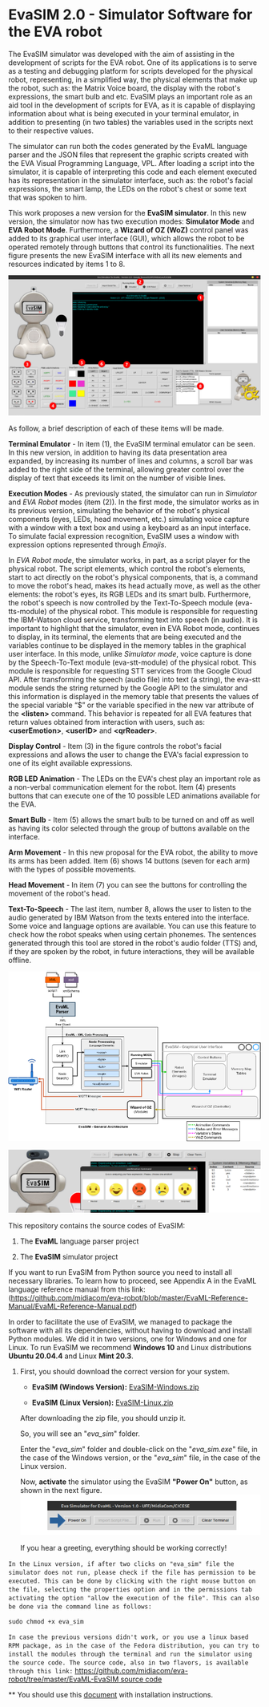 # **EvaSIM 2.0 - Simulator Software for the EVA robot**
 
The EvaSIM simulator was developed with the aim of assisting in the development of scripts for the EVA robot. One of its applications is to serve as a testing and debugging platform for scripts developed for the physical robot, representing, in a simplified way, the physical elements that make up the robot, such as: the Matrix Voice board, the display with the robot's expressions, the smart bulb and etc. EvaSIM plays an important role as an aid tool in the development of scripts for EVA, as it is capable of displaying information about what is being executed in your terminal emulator, in addition to presenting (in two tables) the variables used in the scripts next to their respective values.

The simulator can run both the codes generated by the EvaML language parser and the JSON files that represent the graphic scripts created with the EVA Visual Programming Language, VPL. After loading a script into the simulator, it is capable of interpreting this code and each element executed has its representation in the simulator interface, such as: the robot's facial expressions, the smart lamp, the LEDs on the robot's chest or some text that was spoken to him.


This work proposes a new version for the **EvaSIM simulator**. In this new version, the simulator now has two execution modes: **Simulator Mode** and **EVA Robot Mode**. Furthermore, a **Wizard of OZ (WoZ)** control panel was added to its graphical user interface (GUI), which allows the robot to be operated remotely through buttons that control its functionalities. The next figure presents the new EvaSIM interface with all its new elements and resources indicated by items 1 to 8.

![alt text](img-evasim-gui.png)

As follow, a brief description of each of these items will be made.

**Terminal Emulator** - In item (1), the EvaSIM terminal emulator can be seen. In this new version, in addition to having its data presentation area expanded, by increasing its number of lines and columns, a scroll bar was added to the right side of the terminal, allowing greater control over the display of text that exceeds its limit on the number of visible lines.

**Execution Modes** - As previously stated, the simulator can run in *Simulator* and *EVA Robot* modes (item (2)). In the first mode, the simulator works as in its previous version, simulating the behavior of the robot's physical components (eyes, LEDs, head movement, etc.) simulating voice capture with a window with a text box and using a keyboard as an input interface. To simulate facial expression recognition, EvaSIM uses a window with expression options represented through *Emojis*.

In *EVA Robot mode*, the simulator works, in part, as a script player for the physical robot. The script elements, which control the robot's elements, start to act directly on the robot's physical components, that is, a command to move the robot's head, makes its head actually move, as well as the other elements: the robot's eyes, its RGB LEDs and its smart bulb. Furthermore, the robot's speech is now controlled by the Text-To-Speech module (eva-tts-module) of the physical robot. This module is responsible for requesting the IBM-Watson cloud service, transforming text into speech (in audio). It is important to highlight that the simulator, even in EVA Robot mode, continues to display, in its terminal, the elements that are being executed and the variables continue to be displayed in the memory tables in the graphical user interface. In this mode, unlike *Simulator mode*, voice capture is done by the Speech-To-Text module (eva-stt-module) of the physical robot. This module is responsible for requesting STT services from the Google Cloud API. After transforming the speech (audio file) into text (a string), the eva-stt module sends the string returned by the Google API to the simulator and this information is displayed in the memory table that presents the values ​​of the special variable “$” or the variable specified in the new var attribute of the **\<listen>** command. This behavior is repeated for all EVA features that return values ​​obtained from interaction with users, such as: **\<userEmotion>**, **\<userID>** and **\<qrReader>**.

**Display Control** - Item (3) in the figure controls the robot's facial expressions and allows the user to change the EVA's facial expression to one of its eight available expressions.

**RGB LED Animation** - The LEDs on the EVA's chest play an important role as a non-verbal communication element for the robot. Item (4) presents buttons that can execute one of the 10 possible LED animations available for the EVA.

**Smart Bulb** - Item (5) allows the smart bulb to be turned on and off as well as having its color selected through the group of buttons available on the interface.

**Arm Movement** - In this new proposal for the EVA robot, the ability to move its arms has been added. Item (6) shows 14 buttons (seven for each arm) with the types of possible movements.

**Head Movement** - In item (7) you can see the buttons for controlling the movement of the robot's head.

**Text-To-Speech** - The last item, number 8, allows the user to listen to the audio generated by IBM Watson from the texts entered into the interface. Some voice and language options are available. You can use this feature to check how the robot speaks when using certain phonemes. The sentences generated through this tool are stored in the robot's audio folder (TTS) and, if they are spoken by the robot, in future interactions, they will be available offline.

![alt text](img-evasim-arch.png)



![](https://github.com/midiacom/eva-robot/blob/master/Assembly%20Process/capa_form_evasim.png)






This repository contains the source codes of EvaSIM:

1. The **EvaML** language parser project

2. The **EvaSIM** simulator project

If you want to run EvaSIM from Python source you need to install all necessary libraries. To learn how to proceed, see Appendix A in the EvaML language reference manual from this link: (https://github.com/midiacom/eva-robot/blob/master/EvaML-Reference-Manual/EvaML-Reference-Manual.pdf)

In order to facilitate the use of EvaSIM, we managed to package the software with all its dependencies, without having to download and install Python modules. We did it in two versions, one for Windows and one for Linux. To run EvaSIM we recommend **Windows 10** and Linux distributions **Ubuntu 20.04.4** and Linux **Mint 20.3**.
 
1. First, you should download the correct version for your system.
 
    * **EvaSIM (Windows Version):** [EvaSIM-Windows.zip](https://drive.google.com/file/d/1-ZOpjehVLCzHUqYyj3ewoS3vAT9nr9ny/view?usp=sharing)

 
    * **EvaSIM (Linux Version):** [EvaSIM-Linux.zip](https://drive.google.com/file/d/1WrFI_lyTzJTbk_ujCDx_FoztU4Obauo9/view?usp=sharing)

 
    After downloading the zip file, you should unzip it.
 
    So, you will see an "*eva_sim*" folder. 
 
    Enter the "*eva_sim*" folder and double-click on the "*eva_sim.exe*" file, in the case of the Windows version, or the "*eva_sim*" file, in the case of the Linux version.
 
    Now, **activate** the simulator using the EvaSIM **"Power On"** button, as shown in the next figure.
    ![](https://github.com/midiacom/eva-robot/blob/master/Assembly%20Process/pow_img.png)
 
    If you hear a greeting, everything should be working correctly!

 
`In the Linux version, if after two clicks on "eva_sim" file the simulator does not run, please check if the file has permission to be executed. This can be done by clicking with the right mouse button on the file, selecting the properties option and in the permissions tab activating the option "allow the execution of the file". This can also be done via the command line as follows:`
```
sudo chmod +x eva_sim
```
`In case the previous versions didn't work, or you use a linux based RPM package, as in the case of the Fedora distribution, you can try to install the modules through the terminal and run the simulator using the source code. The source code, also in two flavors, is available through this link:`
[https://github.com/midiacom/eva-robot/tree/master/EvaML-EvaSIM source code](https://github.com/midiacom/eva-robot/tree/master/EvaML-EvaSIM%20source%20code)

** You should use this [document](https://github.com/midiacom/eva-robot/blob/master/EvaSIM%20Testing%20Version/EvaSIM%20-%20Installing%20Instructions%20-%20Appendix%20A.pdf
) with installation instructions.